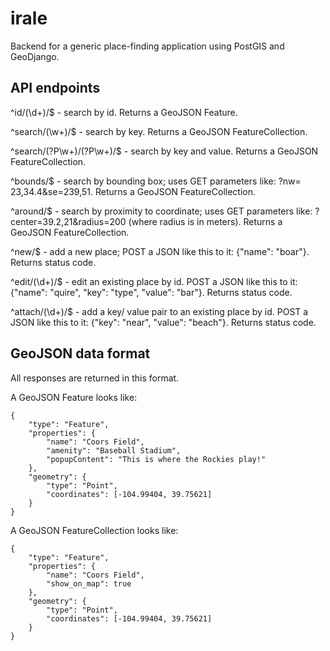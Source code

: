 # irale

Backend for a generic place-finding application using PostGIS and
GeoDjango.

## API endpoints

^id/(\d+)/$ - search by id.  Returns a GeoJSON Feature.

^search/(\w+)/$ - search by key.  Returns a GeoJSON FeatureCollection.

^search/(?P<key>\w+)/(?P<value>\w+)/$ - search by key and value.
Returns a GeoJSON FeatureCollection.

^bounds/$ - search by bounding box; uses GET parameters like: ?nw=
23,34.4&se=239,51.  Returns a GeoJSON FeatureCollection.

^around/$ - search by proximity to coordinate; uses GET parameters
like: ?center=39.2,21&radius=200 (where radius is in meters).  Returns
a GeoJSON FeatureCollection.

^new/$ - add a new place; POST a JSON like this to it: {"name":
"boar"}.  Returns status code.

^edit/(\d+)/$ - edit an existing place by id.  POST a JSON like this
to it: {"name": "quire", "key": "type", "value": "bar"}.  Returns
status code.

^attach/(\d+)/$ - add a key/ value pair to an existing place by id.
POST a JSON like this to it: {"key": "near", "value": "beach"}.
Returns status code.

## GeoJSON data format

All responses are returned in this format.

A GeoJSON Feature looks like:

    {
        "type": "Feature",
        "properties": {
            "name": "Coors Field",
            "amenity": "Baseball Stadium",
            "popupContent": "This is where the Rockies play!"
        },
        "geometry": {
            "type": "Point",
            "coordinates": [-104.99404, 39.75621]
        }
    }

A GeoJSON FeatureCollection looks like:

    {
        "type": "Feature",
        "properties": {
            "name": "Coors Field",
            "show_on_map": true
        },
        "geometry": {
            "type": "Point",
            "coordinates": [-104.99404, 39.75621]
        }
    }
